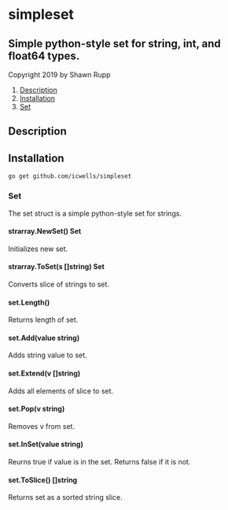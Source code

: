 

# simpleset  

## Simple python-style set for string, int, and float64 types.  

Copyright 2019 by Shawn Rupp

1. [Description](#Description)
2. [Installation](#Installation)  
3. [Set](#Set)  

## Description  

## Installation  
	go get github.com/icwells/simpleset   

### Set  
The set struct is a simple python-style set for strings.  

#### strarray.NewSet() Set
Initializes new set.  

#### strarray.ToSet(s []string) Set  
Converts slice of strings to set.  

#### set.Length()  
Returns length of set.  

#### set.Add(value string)  
Adds string value to set.  

#### set.Extend(v []string)  
Adds all elements of slice to set.  

#### set.Pop(v string)  
Removes v from set.  

#### set.InSet(value string)  
Reurns true if value is in the set. Returns false if it is not.  

#### set.ToSlice() []string  
Returns set as a sorted string slice.
